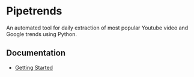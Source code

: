 # Pipetrends

An automated tool for daily extraction of most popular Youtube video and Google trends using Python. 

## Documentation

- [Getting Started](https://github.com/ferdenzel008/youtube-trends-and-google-trends-extraction-using-python-data-pipeline-project-/blob/main/docs/Getting%20started.md#getting-started)
